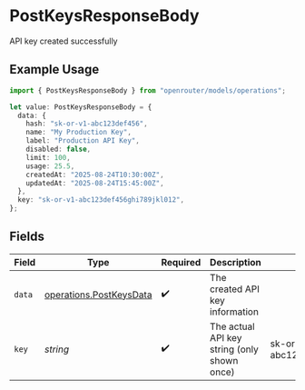 # PostKeysResponseBody

API key created successfully

## Example Usage

```typescript
import { PostKeysResponseBody } from "openrouter/models/operations";

let value: PostKeysResponseBody = {
  data: {
    hash: "sk-or-v1-abc123def456",
    name: "My Production Key",
    label: "Production API Key",
    disabled: false,
    limit: 100,
    usage: 25.5,
    createdAt: "2025-08-24T10:30:00Z",
    updatedAt: "2025-08-24T15:45:00Z",
  },
  key: "sk-or-v1-abc123def456ghi789jkl012",
};
```

## Fields

| Field                                                              | Type                                                               | Required                                                           | Description                                                        | Example                                                            |
| ------------------------------------------------------------------ | ------------------------------------------------------------------ | ------------------------------------------------------------------ | ------------------------------------------------------------------ | ------------------------------------------------------------------ |
| `data`                                                             | [operations.PostKeysData](../../models/operations/postkeysdata.md) | :heavy_check_mark:                                                 | The created API key information                                    |                                                                    |
| `key`                                                              | *string*                                                           | :heavy_check_mark:                                                 | The actual API key string (only shown once)                        | sk-or-v1-abc123def456ghi789jkl012                                  |